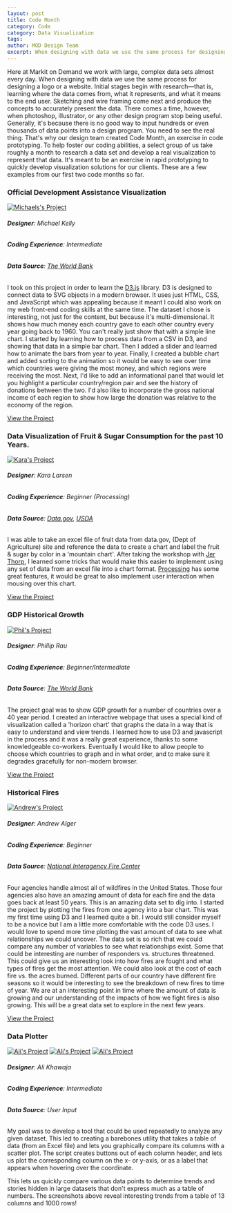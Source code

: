 ```yaml
---
layout: post
title: Code Month
category: Code
category: Data Visualization
tags: 
author: MOD Design Team
excerpt: When designing with data we use the same process for designing a logo or a website. Initial stages begin with research&mdash;that is, learning where the data comes from, what it represents, and what it means to the end user. Sketching and wire framing come next and produce the concepts to accurately present the data. There comes a time, however, when photoshop, illustrator, or any other design program stop being useful. Generally, it's because there is no good way to input hundreds or even thousands of data points into a design program.
---
```


Here at Markit on Demand we work with large, complex data sets almost every day. When designing with data we use the same process for designing a logo or a website. Initial stages begin with research—that is, learning where the data comes from, what it represents, and what it means to the end user. Sketching and wire framing come next and produce the concepts to accurately present the data. There comes a time, however, when photoshop, illustrator, or any other design program stop being useful. Generally, it's because there is no good way to input hundreds or even thousands of data points into a design program. You need to see the real thing. That's why our design team created Code Month, an exercise in code prototyping. To help foster our coding abilities, a select group of us take roughly a month to research a data set and develop a real visualization to represent that data. It's meant to be an exercise in rapid prototyping to quickly develop visualization solutions for our clients. These are a few examples from our first two code months so far.  

### Official Development Assistance Visualization

[![Michaels's Project](media/2012/july/michael.jpg)](media/2012/july/michael.html)

###### **Designer**: Michael Kelly
###### **Coding Experience**: Intermediate
###### **Data Source**: [The World Bank](http://data.worldbank.org/data-catalog/world-development-indicators)
I took on this project in order to learn the [D3.js](http://d3js.org) library. D3 is designed to connect data to SVG objects in a modern browser. It uses just HTML, CSS, and JavaScript which was appealing because it meant I could also work on my web front-end coding skills at the same time. The dataset I chose is interesting, not just for the content, but because it's multi-dimensional. It shows how much money each country gave to each other country every year going back to 1960. You can't really just show that with a simple line chart. I started by learning how to process data from a CSV in D3, and showing that data in a simple bar chart. Then I added a slider and learned how to animate the bars from year to year. Finally, I created a bubble chart and added sorting to the animation so it would be easy to see over time which countries were giving the most money, and which regions were receiving the most. Next, I'd like to add an informational panel that would let you highlight a particular country/region pair and see the history of donations between the two. I'd also like to incorporate the gross national income of each region to show how large the donation was relative to the economy of the region.

[View the Project](media/2012/july/michael)

### Data Visualization of Fruit & Sugar Consumption for the past 10 Years.

[![Kara's Project](media/2012/july/kara.jpg)](media/2012/july/kara.html)

###### **Designer**: Kara Larsen
###### **Coding Experience**: Beginner (Processing)
###### **Data Source**: [Data.gov](https://explore.data.gov/Agriculture/Fruit-and-Tree-Nuts-Yearbook-Data-tables/r6wy-597z), [USDA](http://www.ers.usda.gov/data-products/food-consumption-and-nutrient-intakes.aspx)
I was able to take an excel file of fruit data from data.gov, (Dept of Agriculture) site and reference the data to create a chart and label the fruit & sugar by color in a 'mountain chart'. After taking the workshop with [Jer Thorp](http://blprnt.com/), I learned some tricks that would make this easier to implement using any set of data from an excel file into a chart format. [Processing](http://processing.org) has some great features, it would be great to also implement user interaction when mousing over this chart.

[View the Project](media/2012/july/kara)

### GDP Historical Growth

[![Phil's Project](media/2012/july/phil.jpg)](media/2012/july/phil.html)

###### **Designer**: Phillip Rau
###### **Coding Experience**: Beginner/Intermediate
###### **Data Source**: [The World Bank](http://data.worldbank.org/indicator/NY.GDP.MKTP.KD.ZG)
The project goal was to show GDP growth for a number of countries over a 40 year period. I created an interactive webpage that uses a special kind of visualization called a 'horizon chart' that graphs the data in a way that is easy to understand and view trends. I learned how to use D3 and javascript in the process and it was a really great experience, thanks to some knowledgeable co-workers. Eventually I would like to allow people to choose which countries to graph and in what order, and to make sure it degrades gracefully for non-modern browser.

[View the Project](media/2012/july/phil)

### Historical Fires

[![Andrew's Project](media/2012/july/andrew.jpg)](media/2012/july/andrew.html)

###### **Designer**: Andrew Alger
###### **Coding Experience**: Beginner
###### **Data Source**: [National Interagency Fire Center](https://www.nifc.blm.gov/fire_reporting/annual_dataset_archive/index.html)
Four agencies handle almost all of wildfires in the United States. Those four agencies also have an amazing amount of data for each fire and the data goes back at least 50 years. This is an amazing data set to dig into. I started the project by plotting the fires from one agency into a bar chart. This was my first time using D3 and I learned quite a bit. I would still consider myself to be a novice but I am a little more comfortable with the code D3 uses. I would love to spend more time plotting the vast amount of data to see what relationships we could uncover. The data set is so rich that we could compare any number of variables to see what relationships exist. Some that could be interesting are number of responders vs. structures threatened. This could give us an interesting look into how fires are fought and what types of fires get the most attention. We could also look at the cost of each fire vs. the acres burned. Different parts of our country have different fire seasons so it would be interesting to see the breakdown of new fires to time of year. We are at an interesting point in time where the amount of data is growing and our understanding of the impacts of how we fight fires is also growing. This will be a great data set to explore in the next few years.

[View the Project](media/2012/july/andrew)

### Data Plotter

[![Ali's Project](media/2012/july/ali/ali1.png)](media/2012/july/ali/ali1.png)
[![Ali's Project](media/2012/july/ali/ali1.png)](media/2012/july/ali/ali2.png)
[![Ali's Project](media/2012/july/ali/ali1.png)](media/2012/july/ali/ali3.png)

###### **Designer**: Ali Khawaja
###### **Coding Experience**: Intermediate
###### **Data Source**: User Input
My goal was to develop a tool that could be used repeatedly to analyze any given dataset. This led to creating a barebones utility that takes a table of data (from an Excel file) and lets you graphically compare its columns with a scatter plot. The script creates buttons out of each column header, and lets us plot the corresponding column on the x- or y-axis, or as a label that appears when hovering over the coordinate.

This lets us quickly compare various data points to determine trends and stories hidden in large datasets that don't express much as a table of numbers. The screenshots above reveal interesting trends from a table of 13 columns and 1000 rows!